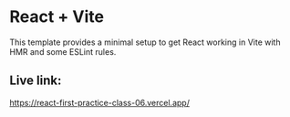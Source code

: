 # React + Vite

This template provides a minimal setup to get React working in Vite with HMR and some ESLint rules.

## Live link:
https://react-first-practice-class-06.vercel.app/
